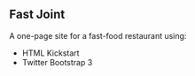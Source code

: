 ## Fast Joint

A one-page site for a fast-food restaurant using:

* HTML Kickstart
* Twitter Bootstrap 3
